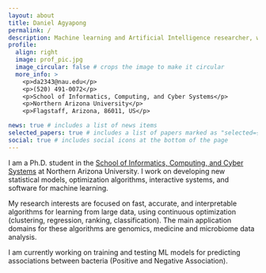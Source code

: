 ```yaml
---
layout: about
title: Daniel Agyapong
permalink: /
description: Machine learning and Artificial Intelligence researcher, with a focus on deep learning, reinforcement learning, and computer vision.
profile:
  align: right
  image: prof_pic.jpg
  image_circular: false # crops the image to make it circular
  more_info: >
    <p>da2343@nau.edu</p>
    <p>(520) 491-0072</p> 
    <p>School of Informatics, Computing, and Cyber Systems</p>
    <p>Northern Arizona University</p>
    <p>Flagstaff, Arizona, 86011, US</p>

news: true # includes a list of news items
selected_papers: true # includes a list of papers marked as "selected={true}"
social: true # includes social icons at the bottom of the page
---
```


I am a Ph.D. student in the [School of Informatics, Computing, and Cyber Systems](https://nau.edu/school-of-informatics-computing-and-cyber-systems/) at Northern Arizona University.
I work on developing new statistical models, optimization algorithms, interactive systems, and software for machine learning.

My research interests are focused on fast, accurate, and interpretable algorithms for learning from large data, using continuous optimization (clustering, regression, ranking, classification). The main application domains for these algorithms are genomics, medicine and microbiome data analysis.

I am currently working on training and testing ML models for predicting associations between bacteria (Positive and Negative Association).



